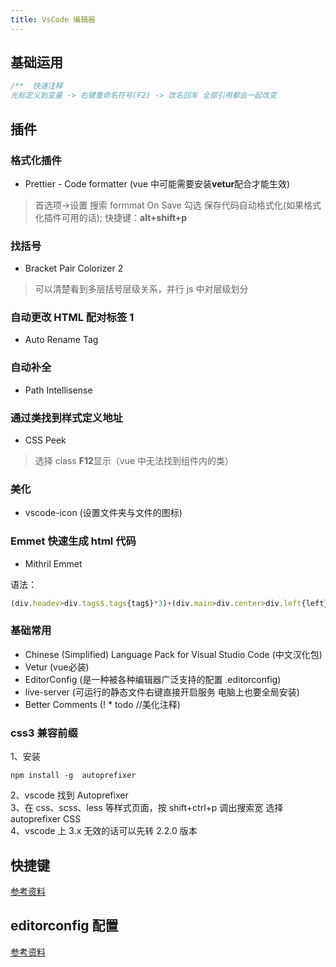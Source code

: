 ```yaml
---
title: VsCode 编辑器
---
```


## 基础运用

```javascript
/**  快速注释
光标定义到变量 -> 右键重命名符号(F2) -> 改名回车 全部引用都会一起改变
```

## 插件

### 格式化插件

- Prettier - Code formatter (vue 中可能需要安装**vetur**配合才能生效)

> 首选项->设置 搜索 formmat On Save 勾选 保存代码自动格式化(如果格式化插件可用的话); 快捷键：**alt+shift+p**

### 找括号

- Bracket Pair Colorizer 2

> 可以清楚看到多层括号层级关系，并行 js 中对层级划分

### 自动更改 HTML 配对标签 1

- Auto Rename Tag

### 自动补全

- Path Intellisense

### 通过类找到样式定义地址

- CSS Peek

> 选择 class **F12**显示（vue 中无法找到组件内的类）

### 美化

- vscode-icon (设置文件夹与文件的图标)

### Emmet 快速生成 html 代码

- Mithril Emmet

语法：

```javascript
(div.headev>div.tags$.tags{tag$}*3)+(div.main>div.center>div.left{left}+div.right{right}>div.top{top}+div.bottom{bottom})+(dev.footer>a[href="javascript:"]{连接$}*10)
```

### 基础常用
- Chinese (Simplified) Language Pack for Visual Studio Code   (中文汉化包)
- Vetur (vue必装)
- EditorConfig (是一种被各种编辑器广泛支持的配置 .editorconfig)
- live-server (可运行的静态文件右键直接开启服务 电脑上也要全局安装)
- Better Comments (! * todo //美化注释)

### css3 兼容前缀

1、安装

```
npm install -g 	autoprefixer
```

2、vscode 找到 Autoprefixer  
3、在 css、scss、less 等样式页面，按 shift+ctrl+p 调出搜索宽 选择 autoprefixer CSS  
4、vscode 上 3.x 无效的话可以先转 2.2.0 版本

## 快捷键

[参考资料](https://www.cnblogs.com/jpfss/p/10956650.html)

## editorconfig 配置

[参考资料](https://juejin.cn/post/6860440041039069191#heading-10)
